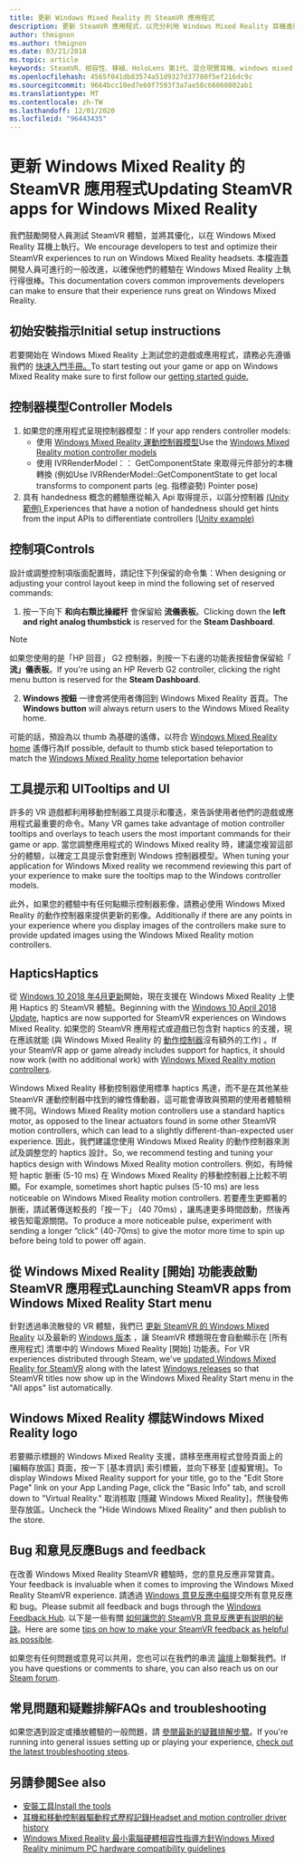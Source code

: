 ```yaml
---
title: 更新 Windows Mixed Reality 的 SteamVR 應用程式
description: 更新 SteamVR 應用程式，以充分利用 Windows Mixed Reality 耳機進行相容性的最佳做法。
author: thmignon
ms.author: thmignon
ms.date: 03/21/2018
ms.topic: article
keywords: SteamVR、相容性、移植、HoloLens 第1代、混合現實耳機、windows mixed reality 耳機、遷移、Windows 10、串流、移動控制器、haptics
ms.openlocfilehash: 4565f041db83574a51d9327d37780f5ef216dc9c
ms.sourcegitcommit: 9664bcc10ed7e60f7593f3a7ae58c66060802ab1
ms.translationtype: MT
ms.contentlocale: zh-TW
ms.lasthandoff: 12/01/2020
ms.locfileid: "96443435"
---
```

# <a name="updating-steamvr-apps-for-windows-mixed-reality"></a><span data-ttu-id="802b6-104">更新 Windows Mixed Reality 的 SteamVR 應用程式</span><span class="sxs-lookup"><span data-stu-id="802b6-104">Updating SteamVR apps for Windows Mixed Reality</span></span>
<span data-ttu-id="802b6-105">我們鼓勵開發人員測試 SteamVR 體驗，並將其優化，以在 Windows Mixed Reality 耳機上執行。</span><span class="sxs-lookup"><span data-stu-id="802b6-105">We encourage developers to test and optimize their SteamVR experiences to run on Windows Mixed Reality headsets.</span></span> <span data-ttu-id="802b6-106">本檔涵蓋開發人員可進行的一般改進，以確保他們的體驗在 Windows Mixed Reality 上執行得很棒。</span><span class="sxs-lookup"><span data-stu-id="802b6-106">This documentation covers common improvements developers can make to ensure that their experience runs great on Windows Mixed Reality.</span></span>

## <a name="initial-setup-instructions"></a><span data-ttu-id="802b6-107">初始安裝指示</span><span class="sxs-lookup"><span data-stu-id="802b6-107">Initial setup instructions</span></span>

<span data-ttu-id="802b6-108">若要開始在 Windows Mixed Reality 上測試您的遊戲或應用程式，請務必先遵循我們的 [快速入門手冊。](https://aka.ms/WindowsMixedRealitySteamVR)</span><span class="sxs-lookup"><span data-stu-id="802b6-108">To start testing out your game or app on Windows Mixed Reality make sure to first follow our [getting started guide.](https://aka.ms/WindowsMixedRealitySteamVR)</span></span>

## <a name="controller-models"></a><span data-ttu-id="802b6-109">控制器模型</span><span class="sxs-lookup"><span data-stu-id="802b6-109">Controller Models</span></span>
1. <span data-ttu-id="802b6-110">如果您的應用程式呈現控制器模型：</span><span class="sxs-lookup"><span data-stu-id="802b6-110">If your app renders controller models:</span></span>
    * <span data-ttu-id="802b6-111">使用 [Windows Mixed Reality 運動控制器模型](../../design/motion-controllers.md#rendering-the-motion-controller-model)</span><span class="sxs-lookup"><span data-stu-id="802b6-111">Use the [Windows Mixed Reality motion controller models](../../design/motion-controllers.md#rendering-the-motion-controller-model)</span></span>
    * <span data-ttu-id="802b6-112">使用 IVRRenderModel：： GetComponentState 來取得元件部分的本機轉換 (例如</span><span class="sxs-lookup"><span data-stu-id="802b6-112">Use IVRRenderModel::GetComponentState to get local transforms to component parts (eg.</span></span> <span data-ttu-id="802b6-113">指標姿勢) </span><span class="sxs-lookup"><span data-stu-id="802b6-113">Pointer pose)</span></span>
2. <span data-ttu-id="802b6-114">具有 handedness 概念的體驗應從輸入 Api 取得提示，以區分控制器 [ (Unity 範例) ](../unity/gestures-and-motion-controllers-in-unity.md#unity-buttonaxis-mapping-table)</span><span class="sxs-lookup"><span data-stu-id="802b6-114">Experiences that have a notion of handedness should get hints from the input APIs to differentiate controllers [(Unity example)](../unity/gestures-and-motion-controllers-in-unity.md#unity-buttonaxis-mapping-table)</span></span>

## <a name="controls"></a><span data-ttu-id="802b6-115">控制項</span><span class="sxs-lookup"><span data-stu-id="802b6-115">Controls</span></span>

<span data-ttu-id="802b6-116">設計或調整控制項版面配置時，請記住下列保留的命令集：</span><span class="sxs-lookup"><span data-stu-id="802b6-116">When designing or adjusting your control layout keep in mind the following set of reserved commands:</span></span>
1. <span data-ttu-id="802b6-117">按一下向下 **和向右類比操縱杆** 會保留給 **流儀表板**。</span><span class="sxs-lookup"><span data-stu-id="802b6-117">Clicking down the **left and right analog thumbstick** is reserved for the **Steam Dashboard**.</span></span>

> [!NOTE]
> <span data-ttu-id="802b6-118">如果您使用的是「HP 回音」 G2 控制器，則按一下右邊的功能表按鈕會保留給「 **流」儀表板**。</span><span class="sxs-lookup"><span data-stu-id="802b6-118">If you're using an HP Reverb G2 controller, clicking the right menu button is reserved for the **Steam Dashboard**.</span></span>

2. <span data-ttu-id="802b6-119">**Windows 按鈕** 一律會將使用者傳回到 Windows Mixed Reality 首頁。</span><span class="sxs-lookup"><span data-stu-id="802b6-119">The **Windows button** will always return users to the Windows Mixed Reality home.</span></span>

<span data-ttu-id="802b6-120">可能的話，預設為以 thumb 為基礎的遙傳，以符合 [Windows Mixed Reality home](../../discover/navigating-the-windows-mixed-reality-home.md#getting-around-your-home) 遙傳行為</span><span class="sxs-lookup"><span data-stu-id="802b6-120">If possible, default to thumb stick based teleportation to match the [Windows Mixed Reality home](../../discover/navigating-the-windows-mixed-reality-home.md#getting-around-your-home) teleportation behavior</span></span>

## <a name="tooltips-and-ui"></a><span data-ttu-id="802b6-121">工具提示和 UI</span><span class="sxs-lookup"><span data-stu-id="802b6-121">Tooltips and UI</span></span>

<span data-ttu-id="802b6-122">許多的 VR 遊戲都利用移動控制器工具提示和覆迭，來告訴使用者他們的遊戲或應用程式最重要的命令。</span><span class="sxs-lookup"><span data-stu-id="802b6-122">Many VR games take advantage of motion controller tooltips and overlays to teach users the most important commands for their game or app.</span></span> <span data-ttu-id="802b6-123">當您調整應用程式的 Windows Mixed reality 時，建議您複習這部分的體驗，以確定工具提示會對應到 Windows 控制器模型。</span><span class="sxs-lookup"><span data-stu-id="802b6-123">When tuning your application for Windows Mixed reality we recommend reviewing this part of your experience to make sure the tooltips map to the Windows controller models.</span></span>

<span data-ttu-id="802b6-124">此外，如果您的體驗中有任何點顯示控制器影像，請務必使用 Windows Mixed Reality 的動作控制器來提供更新的影像。</span><span class="sxs-lookup"><span data-stu-id="802b6-124">Additionally if there are any points in your experience where you display images of the controllers make sure to provide updated images using the Windows Mixed Reality motion controllers.</span></span>

## <a name="haptics"></a><span data-ttu-id="802b6-125">Haptics</span><span class="sxs-lookup"><span data-stu-id="802b6-125">Haptics</span></span>

<span data-ttu-id="802b6-126">從 [Windows 10 2018 年4月更新](https://docs.microsoft.com/windows/mixed-reality/enthusiast-guide/release-notes-april-2018)開始，現在支援在 Windows Mixed Reality 上使用 Haptics 的 SteamVR 體驗。</span><span class="sxs-lookup"><span data-stu-id="802b6-126">Beginning with the [Windows 10 April 2018 Update](https://docs.microsoft.com/windows/mixed-reality/enthusiast-guide/release-notes-april-2018), haptics are now supported for SteamVR experiences on Windows Mixed Reality.</span></span> <span data-ttu-id="802b6-127">如果您的 SteamVR 應用程式或遊戲已包含對 haptics 的支援，現在應該就能 (與 Windows Mixed Reality 的 [動作控制器](../../design/motion-controllers.md)沒有額外的工作) 。</span><span class="sxs-lookup"><span data-stu-id="802b6-127">If your SteamVR app or game already includes support for haptics, it should now work (with no additional work) with [Windows Mixed Reality motion controllers](../../design/motion-controllers.md).</span></span>

<span data-ttu-id="802b6-128">Windows Mixed Reality 移動控制器使用標準 haptics 馬達，而不是在其他某些 SteamVR 運動控制器中找到的線性傳動器，這可能會導致與預期的使用者體驗稍微不同。</span><span class="sxs-lookup"><span data-stu-id="802b6-128">Windows Mixed Reality motion controllers use a standard haptics motor, as opposed to the linear actuators found in some other SteamVR motion controllers, which can lead to a slightly different-than-expected user experience.</span></span> <span data-ttu-id="802b6-129">因此，我們建議您使用 Windows Mixed Reality 的動作控制器來測試及調整您的 haptics 設計。</span><span class="sxs-lookup"><span data-stu-id="802b6-129">So, we recommend testing and tuning your haptics design with Windows Mixed Reality motion controllers.</span></span> <span data-ttu-id="802b6-130">例如，有時候短 haptic 脈衝 (5-10 ms) 在 Windows Mixed Reality 的移動控制器上比較不明顯。</span><span class="sxs-lookup"><span data-stu-id="802b6-130">For example, sometimes short haptic pulses (5-10 ms) are less noticeable on Windows Mixed Reality motion controllers.</span></span> <span data-ttu-id="802b6-131">若要產生更顯著的脈衝，請試著傳送較長的「按一下」 (40 70ms) ，讓馬達更多時間啟動，然後再被告知電源關閉。</span><span class="sxs-lookup"><span data-stu-id="802b6-131">To produce a more noticeable pulse, experiment with sending a longer “click” (40-70ms) to give the motor more time to spin up before being told to power off again.</span></span>

## <a name="launching-steamvr-apps-from-windows-mixed-reality-start-menu"></a><span data-ttu-id="802b6-132">從 Windows Mixed Reality [開始] 功能表啟動 SteamVR 應用程式</span><span class="sxs-lookup"><span data-stu-id="802b6-132">Launching SteamVR apps from Windows Mixed Reality Start menu</span></span>

<span data-ttu-id="802b6-133">針對透過串流散發的 VR 體驗，我們已 [更新 SteamVR 的 Windows Mixed Reality](https://steamcommunity.com/games/719950/announcements/detail/1687045485866139800) 以及最新的 [Windows 版本](https://insider.windows.com) ，讓 SteamVR 標題現在會自動顯示在 [所有應用程式] 清單中的 Windows Mixed Reality [開始] 功能表。</span><span class="sxs-lookup"><span data-stu-id="802b6-133">For VR experiences distributed through Steam, we've [updated Windows Mixed Reality for SteamVR](https://steamcommunity.com/games/719950/announcements/detail/1687045485866139800) along with the latest [Windows releases](https://insider.windows.com) so that SteamVR titles now show up in the Windows Mixed Reality Start menu in the "All apps" list automatically.</span></span>

## <a name="windows-mixed-reality-logo"></a><span data-ttu-id="802b6-134">Windows Mixed Reality 標誌</span><span class="sxs-lookup"><span data-stu-id="802b6-134">Windows Mixed Reality logo</span></span>

<span data-ttu-id="802b6-135">若要顯示標題的 Windows Mixed Reality 支援，請移至應用程式登陸頁面上的 [編輯存放區] 頁面，按一下 [基本資訊] 索引標籤，並向下移至 [虛擬實境]。</span><span class="sxs-lookup"><span data-stu-id="802b6-135">To display Windows Mixed Reality support for your title, go to the "Edit Store Page" link on your App Landing Page, click the "Basic Info" tab, and scroll down to "Virtual Reality."</span></span> <span data-ttu-id="802b6-136">取消核取 [隱藏 Windows Mixed Reality]，然後發佈至存放區。</span><span class="sxs-lookup"><span data-stu-id="802b6-136">Uncheck the "Hide Windows Mixed Reality" and then publish to the store.</span></span>

## <a name="bugs-and-feedback"></a><span data-ttu-id="802b6-137">Bug 和意見反應</span><span class="sxs-lookup"><span data-stu-id="802b6-137">Bugs and feedback</span></span>

<span data-ttu-id="802b6-138">在改善 Windows Mixed Reality SteamVR 體驗時，您的意見反應非常寶貴。</span><span class="sxs-lookup"><span data-stu-id="802b6-138">Your feedback is invaluable when it comes to improving the Windows Mixed Reality SteamVR experience.</span></span> <span data-ttu-id="802b6-139">請透過 [Windows 意見反應中樞](https://docs.microsoft.com/windows/mixed-reality/enthusiast-guide/filing-feedback)提交所有意見反應和 bug。</span><span class="sxs-lookup"><span data-stu-id="802b6-139">Please submit all feedback and bugs through the [Windows Feedback Hub](https://docs.microsoft.com/windows/mixed-reality/enthusiast-guide/filing-feedback).</span></span> <span data-ttu-id="802b6-140">以下是一些有關 [如何讓您的 SteamVR 意見反應更有説明的秘訣](https://docs.microsoft.com/windows/mixed-reality/enthusiast-guide/using-steamvr-with-windows-mixed-reality#sharing-feedback-on-steamvr)。</span><span class="sxs-lookup"><span data-stu-id="802b6-140">Here are some [tips on how to make your SteamVR feedback as helpful as possible](https://docs.microsoft.com/windows/mixed-reality/enthusiast-guide/using-steamvr-with-windows-mixed-reality#sharing-feedback-on-steamvr).</span></span>

<span data-ttu-id="802b6-141">如果您有任何問題或意見可以共用，您也可以在我們的串流 [論壇](https://steamcommunity.com/app/719950/discussions/)上聯繫我們。</span><span class="sxs-lookup"><span data-stu-id="802b6-141">If you have questions or comments to share, you can also reach us on our [Steam forum](https://steamcommunity.com/app/719950/discussions/).</span></span>

## <a name="faqs-and-troubleshooting"></a><span data-ttu-id="802b6-142">常見問題和疑難排解</span><span class="sxs-lookup"><span data-stu-id="802b6-142">FAQs and troubleshooting</span></span>

<span data-ttu-id="802b6-143">如果您遇到設定或播放體驗的一般問題，請 [參閱最新的疑難排解步驟](https://docs.microsoft.com/windows/mixed-reality/enthusiast-guide/troubleshooting-windows-mixed-reality#steamvr)。</span><span class="sxs-lookup"><span data-stu-id="802b6-143">If you're running into general issues setting up or playing your experience, [check out the latest troubleshooting steps](https://docs.microsoft.com/windows/mixed-reality/enthusiast-guide/troubleshooting-windows-mixed-reality#steamvr).</span></span>

## <a name="see-also"></a><span data-ttu-id="802b6-144">另請參閱</span><span class="sxs-lookup"><span data-stu-id="802b6-144">See also</span></span>
* [<span data-ttu-id="802b6-145">安裝工具</span><span class="sxs-lookup"><span data-stu-id="802b6-145">Install the tools</span></span>](../install-the-tools.md)
* [<span data-ttu-id="802b6-146">耳機和移動控制器驅動程式歷程記錄</span><span class="sxs-lookup"><span data-stu-id="802b6-146">Headset and motion controller driver history</span></span>](https://docs.microsoft.com/windows/mixed-reality/enthusiast-guide/mixed-reality-software)
* [<span data-ttu-id="802b6-147">Windows Mixed Reality 最小電腦硬體相容性指導方針</span><span class="sxs-lookup"><span data-stu-id="802b6-147">Windows Mixed Reality minimum PC hardware compatibility guidelines</span></span>](https://docs.microsoft.com/windows/mixed-reality/enthusiast-guide/windows-mixed-reality-minimum-pc-hardware-compatibility-guidelines)
